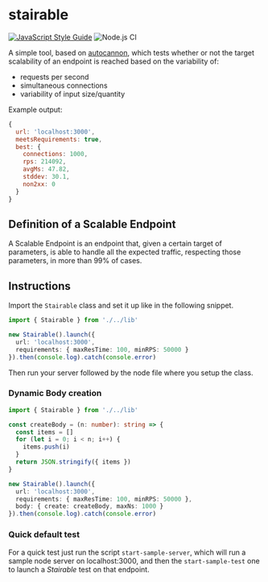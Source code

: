# stairable

[![JavaScript Style Guide](https://img.shields.io/badge/code_style-standard-brightgreen.svg)](https://standardjs.com)
![Node.js CI](https://github.com/claudio-di-sciacca/stairable/workflows/Node.js%20CI/badge.svg)

A simple tool, based on [autocannon](https://github.com/mcollina/autocannon), which tests whether or not the target scalability of an endpoint is reached based on the variability of:
* requests per second
* simultaneous connections
* variability of input size/quantity

Example output:
```javascript
{
  url: 'localhost:3000',
  meetsRequirements: true,
  best: {
    connections: 1000,
    rps: 214092,
    avgMs: 47.82,
    stddev: 30.1,
    non2xx: 0
  }
}
```

## Definition of a Scalable Endpoint

A Scalable Endpoint is an endpoint that, given a certain target of parameters, is able to handle all the expected traffic, respecting those parameters, in more than 99% of cases.

## Instructions

Import the `Stairable` class and set it up like in the following snippet.

```typescript
import { Stairable } from './../lib'

new Stairable().launch({
  url: 'localhost:3000',
  requirements: { maxResTime: 100, minRPS: 50000 }
}).then(console.log).catch(console.error)
```

Then run your server followed by the node file where you setup the class.

### Dynamic Body creation

```typescript
import { Stairable } from './../lib'

const createBody = (n: number): string => {
  const items = []
  for (let i = 0; i < n; i++) {
    items.push(i)
  }
  return JSON.stringify({ items })
}

new Stairable().launch({
  url: 'localhost:3000',
  requirements: { maxResTime: 100, minRPS: 50000 },
  body: { create: createBody, maxNs: 1000 }
}).then(console.log).catch(console.error)
```

### Quick default test

For a quick test just run the script `start-sample-server`, which will run a sample node server on localhost:3000, and then the `start-sample-test` one to launch a *Stairable* test on that endpoint.
